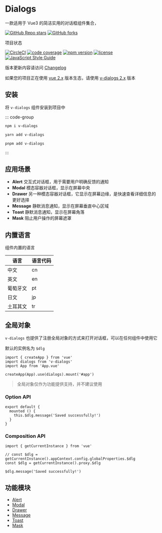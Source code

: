 # Dialogs

一款适用于 Vue3 的简洁实用的对话框组件集合，

[![GitHub Repo stars](https://img.shields.io/github/stars/terryz/v-dialogs?style=social)](https://github.com/TerryZ/v-dialogs) [![GitHub forks](https://img.shields.io/github/forks/terryz/v-dialogs?style=social)](https://github.com/TerryZ/v-dialogs)

项目状态

[![CircleCI](https://dl.circleci.com/status-badge/img/gh/TerryZ/v-dialogs/tree/master.svg?style=svg)](https://dl.circleci.com/status-badge/redirect/gh/TerryZ/v-dialogs/tree/master) [![code coverage](https://codecov.io/gh/TerryZ/v-dialogs/branch/master/graph/badge.svg?token=FmdV7kVgIp)](https://codecov.io/gh/TerryZ/v-dialogs) [![npm version](https://img.shields.io/npm/v/v-dialogs.svg)](https://www.npmjs.com/package/v-dialogs) [![license](https://img.shields.io/badge/license-MIT-brightgreen.svg)](https://mit-license.org/) [![JavaScript Style Guide](https://img.shields.io/badge/code_style-standard-brightgreen.svg)](https://standardjs.com)

版本更新内容请访问 [Changelog](https://github.com/TerryZ/v-dialogs/blob/dev/CHANGELOG-CN.md)

如果您的项目正在使用 [vue 2.x](https://v2.vuejs.org/v2/guide/) 版本生态，请使用 [v-dialogs 2.x](https://github.com/TerryZ/v-dialogs/tree/dev-vue-2) 版本

## 安装

将 `v-dialogs` 组件安装到项目中

::: code-group

```sh [npm]
npm i v-dialogs
```

```sh [yarn]
yarn add v-dialogs
```

```sh [pnpm]
pnpm add v-dialogs
```

:::

## 应用场景

- **Alert** 交互式对话框，用于需要用户明确反馈的通知
- **Modal** 模态容器对话框，显示在屏幕中央
- **Drawer** 另一种模态容器对话框，它显示在屏幕边缘，是快速查看详细信息的更好选择
- **Message** 静默消息通知，显示在屏幕垂直中心区域
- **Toast** 静默消息通知，显示在屏幕角落
- **Mask** 阻止用户操作的屏幕遮罩

## 内置语言

组件内置的语言

| 语言 | 语言代码 |
| --- | --- |
| 中文 | cn |
| 英文 | en |
| 葡萄牙文 | pt |
| 日文 | jp |
| 土耳其文 | tr |

## 全局对象

`v-dialogs` 也提供了注册全局对象的方式来打开对话框，可以在任何组件中使用它

默认的实例名为 `$dlg`

```js-vue
import { createApp } from 'vue'
import dialogs from 'v-dialogs'
import App from 'App.vue'

createApp(App).use(dialogs).mount('#app')
```

> 全局对象仅作为功能提供支持，并不建议使用

### Option API

```js-vue
export default {
  mounted () {
    this.$dlg.message('Saved successfully!')
  }
}
```

### Composition API

```js-vue
import { getCurrentInstance } from 'vue'

// const $dlg = getCurrentInstance().appContext.config.globalProperties.$dlg
const $dlg = getCurrentInstance().proxy.$dlg

$dlg.message('Saved successfully!')
```

## 功能模块

- [Alert](./alert)
- [Modal](./modal)
- [Drawer](./drawer)
- [Message](./message)
- [Toast](./toast)
- [Mask](./mask)
